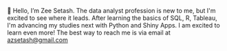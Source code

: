  👋 Hello, I’m Zee Setash. The data analyst profession is new to me, but I'm excited to see where it leads. After learning the basics of SQL, R, Tableau, I'm advancing my studies next with Python and Shiny Apps. I am excited to learn even more! The best way to reach me is via email at azsetash@gmail.com

<!---
zeesetash/zeesetash is a ✨ special ✨ repository because its `README.md` (this file) appears on your GitHub profile.
You can click the Preview link to take a look at your changes.
--->
